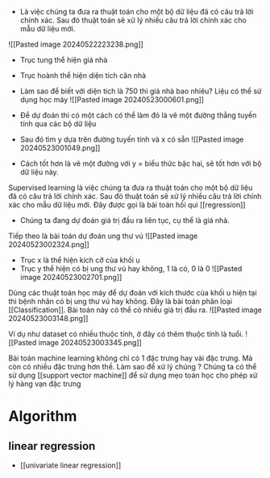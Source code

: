 - Là việc chúng ta đưa ra thuật toán cho một bộ dữ liệu đã có câu trả lời chính xác. Sau đó thuật toán sẽ xử lý nhiều câu trả lời chính xác cho mẫu dữ liệu mới.

![[Pasted image 20240522223238.png]]
- Trục tung thể hiện giá nhà
- Trục hoành thể hiện diện tích căn nhà
- Làm sao để biết với diện tích là 750 thì giá nhà bao nhiêu? Liệu có thể sử dụng học máy 
![[Pasted image 20240523000601.png]]

- Để dự đoán thì có một cách có thể làm đó là vẽ một đường thẳng tuyến tính qua các bộ dữ liệu
- Sau đó tìm y dựa trên đường tuyến tính và x có sẵn
![[Pasted image 20240523001049.png]]
- Cách tốt hơn là vẽ một đường với y = biểu thức bậc hai, sẽ tốt hơn với bộ dữ liệu này. 

Supervised learning là việc chúng ta đưa ra thuật toán cho một bộ dữ liệu đã có câu trả lời chính xác. Sau đó thuật toán sẽ xử lý nhiều câu trả lời chính xác cho mẫu dữ liệu mới. Đây được gọi là bài toán hồi qui [[regression]]
- Chúng ta đang dự đoán giá trị đầu ra liên tục, cụ thể là giá nhà.

Tiếp theo là bài toán dự đoán ung thư vú
![[Pasted image 20240523002324.png]]
- Trục x là thể hiện kích cỡ của khối u
- Trục y thể hiện có bị ung thư vú hay không, 1 là có, 0 là 0
![[Pasted image 20240523002701.png]]

Dùng các thuật toán học máy để dự đoán với kích thước của khối u hiện tại thì bệnh nhân có bị ung thư vú hay không. Đây là bài toán phân loại [[Classification]]. Bài toán này có thể có nhiều giá trị đầu ra.
![[Pasted image 20240523003148.png]]

Ví dụ như dataset có nhiều thuộc tính, ở đây có thêm thuộc tính là tuổi.
![[Pasted image 20240523003345.png]]

Bài toán machine learning không chỉ có 1 đặc trưng hay vài đặc trưng. Mà còn có nhiều đặc trưng hơn thế. Làm sao để xử lý chúng ? Chúng ta có thể sử dụng [[support vector machine]] để sử dụng  mẹo toán học cho phép xử lý hàng vạn đặc trưng

# Algorithm
## linear regression
- [[univariate linear regression]]